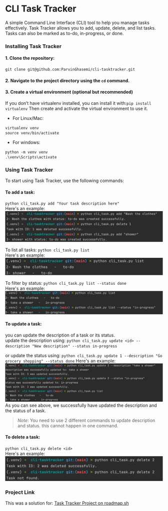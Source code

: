 # CLI Task Tracker
A simple Command Line Interface (CLI) tool to help you manage tasks effectively. Task Tracker allows you to add, update, delete, and list tasks. Tasks can also be marked as to-do, in-progress, or done.

### Installing Task Tracker
#### 1. Clone the repository:
    git clone git@github.com:ParvinGhasemi/cli-tasktracker.git
#### 2. Navigate to the project directory using the `cd` command.
#### 3. Create a virtual environment (optional but recommended)
If you don’t have virtualenv installed, you can install it with:`pip install virtualenv`
Then create and activate the virtual environment to use it.
- For Linux/Mac:
```commandline
virtualenv venv
source venv/bin/activate
```
- For windows:
```commandline
python -m venv venv
.\venv\Scripts\activate
```
### Using Task Tracker
To start using Task Tracker, use the following commands:

#### To add a task:
`python cli_task.py add "Your task description here"`
<br>Here's an example:
![Add a Task Example](images/add_task.png)

To list all tasks:
`python cli_task.py list`
<br> Here's an example:
![List all tasks](images/list_all.png)

To filter by status:
`python cli_task.py list --status done`
<br> Here's an example:
![List tasks by status](images/list_by_status.png)


#### To update a task:
you can update the description of a task or its status.
<br>update the description using:
`python cli_task.py update <id> --description "New description" --status in-progress`

or update the status using:
`python cli_task.py update 1 --description "Go grocery shopping" --status done`
Here's an example:
![Delete Task Example](images/update.png)
As you can see above, we successfully have updated the description and the status of a task.
> *Note*: You need to use 2 different commands to update description and status. this cannot happen in one command.

#### To delete a task:
`python cli_task.py delete <id>`
<br>Here's an example:
![Delete Task Example](images/delete_task.png)

### Project Link
This was a solution for:
[Task Tracker Project on roadmap.sh](https://roadmap.sh/projects/task-tracker)

